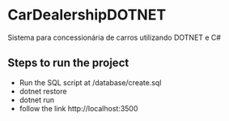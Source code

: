 # CarDealershipDOTNET
Sistema para concessionária de carros utilizando DOTNET e C#

## Steps to run the project
- Run the SQL script at  /database/create.sql
- dotnet restore
- dotnet run
- follow the link  http://localhost:3500
